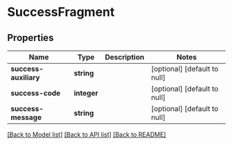 # SuccessFragment

## Properties
Name | Type | Description | Notes
------------ | ------------- | ------------- | -------------
**success-auxiliary** | **string** |  | [optional] [default to null]
**success-code** | **integer** |  | [optional] [default to null]
**success-message** | **string** |  | [optional] [default to null]

[[Back to Model list]](../README.md#documentation-for-models) [[Back to API list]](../README.md#documentation-for-api-endpoints) [[Back to README]](../README.md)


